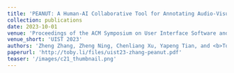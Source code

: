 ```yaml
---
title: 'PEANUT: A Human-AI Collaborative Tool for Annotating Audio-Visual Data'
collection: publications
date: 2023-10-01
venue: 'Proceedings of the ACM Symposium on User Interface Software and Technology (UIST 2023)'
venue_short: 'UIST 2023'
authors: 'Zheng Zhang, Zheng Ning, Chenliang Xu, Yapeng Tian, and <b>Toby Jia-Jun Li</b>'
paperurl: 'http://toby.li/files/uist23-zhang-peanut.pdf'
teaser: '/images/c21_thumbnail.png'
---
```

